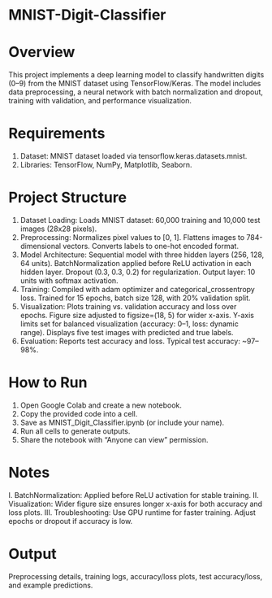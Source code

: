 # MNIST-Digit-Classifier

# Overview
This project implements a deep learning model to classify handwritten digits (0–9) from the MNIST dataset using TensorFlow/Keras. The model includes data preprocessing, a neural network with batch normalization and dropout, training with validation, and performance visualization.

# Requirements
1. Dataset: MNIST dataset loaded via tensorflow.keras.datasets.mnist.
2. Libraries: TensorFlow, NumPy, Matplotlib, Seaborn.

# Project Structure
1. Dataset Loading:
Loads MNIST dataset: 60,000 training and 10,000 test images (28x28 pixels).
2. Preprocessing:
Normalizes pixel values to [0, 1].
Flattens images to 784-dimensional vectors.
Converts labels to one-hot encoded format.
3. Model Architecture:
Sequential model with three hidden layers (256, 128, 64 units).
BatchNormalization applied before ReLU activation in each hidden layer.
Dropout (0.3, 0.3, 0.2) for regularization.
Output layer: 10 units with softmax activation.
4. Training:
Compiled with adam optimizer and categorical_crossentropy loss.
Trained for 15 epochs, batch size 128, with 20% validation split.
5. Visualization:
Plots training vs. validation accuracy and loss over epochs.
Figure size adjusted to figsize=(18, 5) for wider x-axis.
Y-axis limits set for balanced visualization (accuracy: 0–1, loss: dynamic range).
Displays five test images with predicted and true labels.
6. Evaluation:
Reports test accuracy and loss.
Typical test accuracy: ~97–98%.


# How to Run
1. Open Google Colab and create a new notebook.
2. Copy the provided code into a cell.
3. Save as MNIST_Digit_Classifier.ipynb (or include your name).
4. Run all cells to generate outputs.
5. Share the notebook with “Anyone can view” permission.

# Notes
I. BatchNormalization: Applied before ReLU activation for stable training.
II. Visualization: Wider figure size ensures longer x-axis for both accuracy and loss plots.
III. Troubleshooting: Use GPU runtime for faster training. Adjust epochs or dropout if accuracy is low.

# Output
  Preprocessing details, training logs, accuracy/loss plots, test accuracy/loss, and example predictions.
